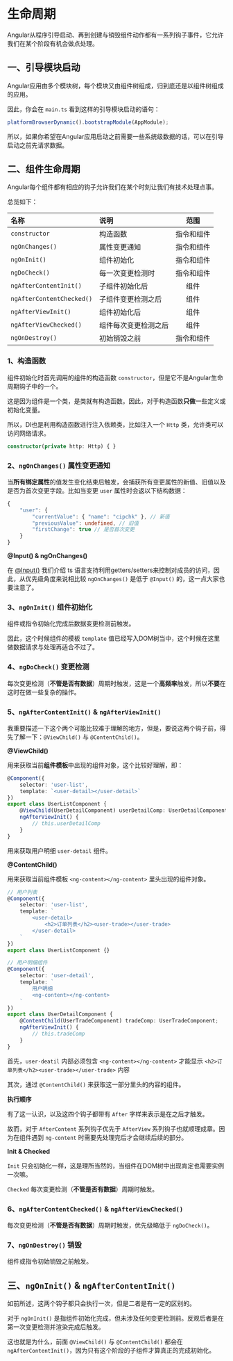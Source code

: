 # 生命周期

Angular从程序引导启动、再到创建与销毁组件动作都有一系列钩子事件，它允许我们在某个阶段有机会做点处理。

## 一、引导模块启动

Angular应用由多个模块树，每个模块又由组件树组成，归到底还是以组件树组成的应用。

因此，你会在 `main.ts` 看到这样的引导模块启动的语句：

```typescript
platformBrowserDynamic().bootstrapModule(AppModule);
```

所以，如果你希望在Angular应用启动之前需要一些系统级数据的话，可以在引导启动之前先请求数据。

## 二、组件生命周期

Angular每个组件都有相应的钩子允许我们在某个时刻让我们有技术处理点事。

总览如下：

| 名称 | 说明 | 范围 |
|:----|:----|:----:|
| `constructor` | 构造函数 | 指令和组件 |
| `ngOnChanges()` | 属性变更通知 | 指令和组件 |
| `ngOnInit()` | 组件初始化 | 指令和组件 |
| `ngDoCheck()` | 每一次变更检测时 | 指令和组件 |
| `ngAfterContentInit()` | 子组件初始化后 | 组件 |
| `ngAfterContentChecked()` | 子组件变更检测之后 | 组件 |
| `ngAfterViewInit()` | 组件初始化后 | 组件 |
| `ngAfterViewChecked()` | 组件每次变更检测之后 | 组件 |
| `ngOnDestroy()` | 初始销毁之前 | 指令和组件 |

### 1、构造函数

组件初始化时首先调用的组件的构造函数 `constructor`，但是它不是Angular生命周期钩子中的一个。

这是因为组件是一个类，是类就有构造函数。因此，对于构造函数**只做**一些定义或初始化变量。

所以，DI也是利用构造函数进行注入依赖类，比如注入一个 `Http` 类，允许类可以访问网络请求。

```typescript
constructor(private http: Http) { }
```

### 2、`ngOnChanges()` 属性变更通知

当**所有绑定属性**的值发生变化结束后触发，会捕获所有变更属性的新值、旧值以及是否为首次变更字段。比如当变更 `user` 属性时会返以下结构数据：

```typescript
{
    "user": {
        "currentValue": { "name": "cipchk" }, // 新值
        "previousValue": undefined, // 旧值
        "firstChange": true // 是否首次变更
    }
}
```

**@Input() & ngOnChanges()**

在 [@Input()](class/input.md) 我们介绍 ts 语言支持利用getters/setters来控制对成员的访问，因此，从优先级角度来说相比较 `ngOnChanges()` 是低于 `@Input()` 的，这一点大家也要注意了。

### 3、`ngOnInit()` 组件初始化

组件或指令初始化完成后数据变更检测前触发。

因此，这个时候组件的模板 `template` 值已经写入DOM树当中，这个时候在这里做数据请求与处理再适合不过了。

### 4、`ngDoCheck()` 变更检测

每次变更检测（**不管是否有数据**）周期时触发，这是一个**高频率**触发，所以**不要**在这时在做一些复杂的操作。

### 5、`ngAfterContentInit()` & `ngAfterViewInit()`

我重要描述一下这个两个可能比较难于理解的地方，但是，要说这两个钩子前，得先了解一下：`@ViewChild()` 与 `@ContentChild()`。

**@ViewChild()**

用来获取当前**组件模板**中出现的组件对象，这个比较好理解，即：

```typescript
@Component({
    selector: 'user-list',
    template: `<user-detail></user-detail>`
})
export class UserListComponent {
    @ViewChild(UserDetailComponent) userDetailComp: UserDetailComponent;
    ngAfterViewInit() { 
        // this.userDetailComp
    }
}
```

用来获取用户明细 `user-detail` 组件。

**@ContentChild()**

用来获取当前组件模板 `<ng-content></ng-content>` 里头出现的组件对象。

```typescript
// 用户列表
@Component({
    selector: 'user-list',
    template: `
        <user-detail>
            <h2>订单列表</h2><user-trade></user-trade>
        </user-detail>
    `
})
export class UserListComponent {}

// 用户明细组件
@Component({
    selector: 'user-detail',
    template: `
        用户明细
        <ng-content></ng-content>
    `
})
export class UserDetailComponent {
    @ContentChild(UserTradeComponent) tradeComp: UserTradeComponent;
    ngAfterViewInit() { 
        // this.tradeComp
    }
}
```

首先，`user-deatil` 内部必须包含 `<ng-content></ng-content>` 才能显示 `<h2>订单列表</h2><user-trade></user-trade>` 内容

其次，通过 `@ContentChild()` 来获取这一部分里头的内容的组件。

**执行顺序**

有了这一认识，以及这四个钩子都带有 `After` 字样来表示是在之后才触发。

故而，对于 `AfterContent` 系列钩子优先于 `AfterView` 系列钩子也就顺理成章。因为在组件遇到 `ng-content` 时需要先处理完后才会继续后续的部分。

**Init & Checked**

`Init` 只会初始化一样，这是理所当然的，当组件在DOM树中出现肯定也需要实例一次嘛。

`Checked` 每次变更检测（**不管是否有数据**）周期时触发。

### 6、`ngAfterContentChecked()` & `ngAfterViewChecked()`

每次变更检测（**不管是否有数据**）周期时触发，优先级略低于 `ngDoCheck()`。

### 7、`ngOnDestroy()` 销毁

组件或指令初始销毁之前触发。

## 三、`ngOnInit()` & `ngAfterContentInit()`

如前所述，这两个钩子都只会执行一次，但是二者是有一定的区别的。

对于 `ngOnInit()` 是指组件初始化完成，但未涉及任何变更检测前。反观后者是在第一次变更检测并渲染完成后触发。

这也就是为什么，前面 `@ViewChild()` 与 `@ContentChild()` 都会在 `ngAfterContentInit()`，因为只有这个阶段的子组件才算真正的完成初始化。